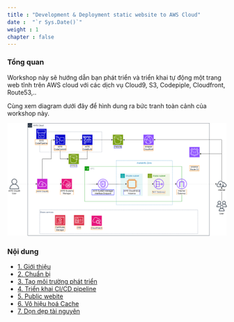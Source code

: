 ```yaml
---
title : "Development & Deployment static website to AWS Cloud"
date :  "`r Sys.Date()`" 
weight : 1 
chapter : false
---
```


### Tổng quan

Workshop này sẽ hướng dẫn bạn phát triển và triển khai tự động một trang web tĩnh trên AWS cloud với các dịch vụ Cloud9, S3, Codepiple, Cloudfront, Route53,..

Cùng xem diagram dưới đây để hình dung ra bức tranh toàn cảnh của workshop này.

![IMAGE](/images/1-introduce/001-introduce.png)

### Nội dung
- [1. Giới thiệu](./1-introduce/)
- [2. Chuẩn bị](./2-prerequiste/)
- [3. Tạo môi trường phát triển](./3-developmentEnvironment/)
- [4. Triển khai CI/CD pipeline](./4-createCICD/)
- [5. Public webite](./5-publicWebsite&Distribution/)
- [6. Vô hiệu hoá Cache](./6-invalidateCacheCloudfront/)
- [7. Dọn dẹp tài nguyên](./7-cleanup/)